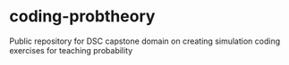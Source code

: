 # coding-probtheory
Public repository for DSC capstone domain on creating simulation coding exercises for teaching probability

